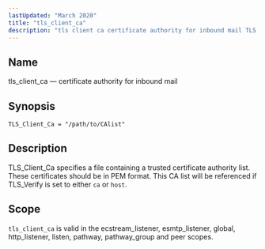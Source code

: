 ```yaml
---
lastUpdated: "March 2020"
title: "tls_client_ca"
description: "tls client ca certificate authority for inbound mail TLS Client Ca path to C Alist TLS Client Ca specifies a file containing a trusted certificate authority list These certificates should be in PEM format This CA list will be referenced if TLS Verify is set to either ca or host..."
---
```


<a name="config.tls_client_ca"></a> 
## Name

tls_client_ca — certificate authority for inbound mail

## Synopsis

`TLS_Client_Ca = "/path/to/CAlist"`

<a name="idp26900368"></a> 
## Description

TLS_Client_Ca specifies a file containing a trusted certificate authority list. These certificates should be in PEM format. This CA list will be referenced if TLS_Verify is set to either `ca` or `host`.

<a name="idp26903248"></a> 
## Scope

`tls_client_ca` is valid in the ecstream_listener, esmtp_listener, global, http_listener, listen, pathway, pathway_group and peer scopes.